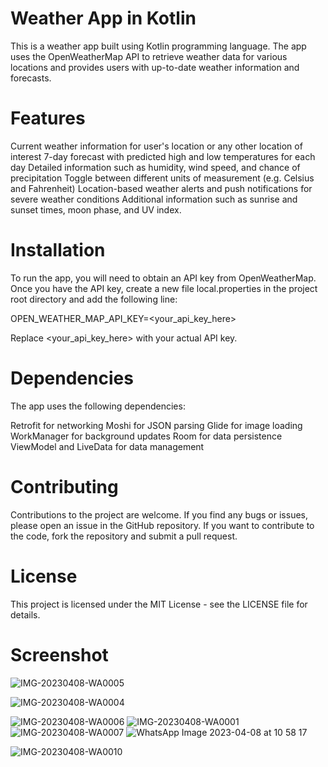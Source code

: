 # Weather App in Kotlin

This is a weather app built using Kotlin programming language. The app uses the OpenWeatherMap API to retrieve weather data for various locations and provides users with up-to-date weather information and forecasts.

#  Features
Current weather information for user's location or any other location of interest
7-day forecast with predicted high and low temperatures for each day
Detailed information such as humidity, wind speed, and chance of precipitation
Toggle between different units of measurement (e.g. Celsius and Fahrenheit)
Location-based weather alerts and push notifications for severe weather conditions
Additional information such as sunrise and sunset times, moon phase, and UV index.

# Installation
To run the app, you will need to obtain an API key from OpenWeatherMap. Once you have the API key, create a new file local.properties in the project root directory and add the following line:

OPEN_WEATHER_MAP_API_KEY=<your_api_key_here>

Replace <your_api_key_here> with your actual API key.

# Dependencies
The app uses the following dependencies:

Retrofit for networking
Moshi for JSON parsing
Glide for image loading
WorkManager for background updates
Room for data persistence
ViewModel and LiveData for data management

# Contributing
Contributions to the project are welcome. If you find any bugs or issues, please open an issue in the GitHub repository. If you want to contribute to the code, fork the repository and submit a pull request.

# License
This project is licensed under the MIT License - see the LICENSE file for details.

# Screenshot 
![IMG-20230408-WA0005](https://user-images.githubusercontent.com/67718185/230705909-2d6356e1-dfce-4092-a4c6-c91f038d223c.jpg)

![IMG-20230408-WA0004](https://user-images.githubusercontent.com/67718185/230705922-2fb9b0f9-07d3-4960-8f2d-23bbc2d7f606.jpg)

![IMG-20230408-WA0006](https://user-images.githubusercontent.com/67718185/230705929-64e7d1bd-6208-4f26-a9fd-d6af75238b83.jpg)
![IMG-20230408-WA0001](https://user-images.githubusercontent.com/67718185/230705939-1f98bf16-eb65-4e10-bb89-0cdb9a6e4384.jpg)
![IMG-20230408-WA0007](https://user-images.githubusercontent.com/67718185/230705955-90161a58-1f8e-4411-9865-fe1c502e8e3d.jpg)
![WhatsApp Image 2023-04-08 at 10 58 17](https://user-images.githubusercontent.com/67718185/230706026-17aea3b1-e7a7-494f-908f-2533a15aa852.jpg)

![IMG-20230408-WA0010](https://user-images.githubusercontent.com/67718185/230706023-f9be9ff6-bb54-4c49-bd09-e5ac50117c82.jpg)
